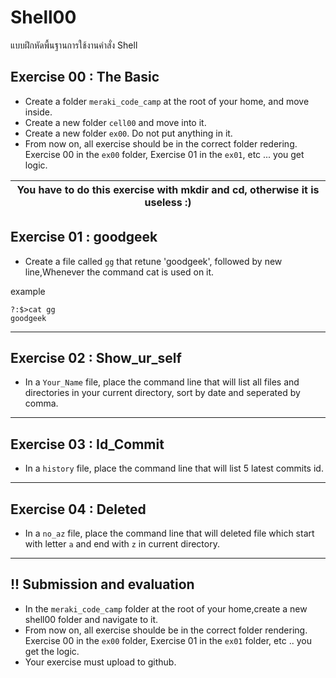 # Shell00
แบบฝึกหัดพื้นฐานการใช้งานคำสั่ง Shell

## Exercise 00 : The Basic


* Create a folder `meraki_code_camp` at the root of your home, and move inside.
* Create a new folder `cell00` and move into it.
* Create a new folder `ex00`. Do not put anything in it.
* From now on, all exercise should be in the correct folder redering. Exercise 00 in the `ex00` folder, Exercise 01 in the `ex01`, etc ... you get logic.

|  You have to do this exercise with mkdir and cd, otherwise it is useless :)   |
|-----------------------------------------|

## Exercise 01 : goodgeek
* Create a file called `gg` that retune 'goodgeek', followed by new line,Whenever the command cat is used on it.

example  

```
?:$>cat gg
goodgeek
```
<hr>

## Exercise 02 : Show_ur_self

* In a `Your_Name` file, place the command line that will list all files and directories in your current directory, sort by date and seperated by comma. 

<hr>

## Exercise 03 : Id_Commit

* In a `history` file, place the command line that will list 5 latest commits id.

<hr>

## Exercise 04 : Deleted

* In a `no_az` file, place the command line that will deleted file which start with letter `a` and end with `z` in current directory.

<hr>

## !! Submission and evaluation

*  In the `meraki_code_camp` folder at the root of your home,create a new shell00 folder and navigate to it.
* From now on, all exercise shoulde be in the correct folder rendering. Exercise 00 in the `ex00` folder, Exercise 01 in the `ex01` folder, etc .. you get the logic.
* Your exercise must upload to github.
